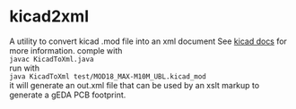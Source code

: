 # kicad2xml
A utility to convert kicad .mod file into an xml document
See [kicad docs](https://dev-docs.kicad.org/en/file-formats/sexpr-intro/index.html)
for more information.
comple with<br/>
`javac KicadToXml.java`<br/>
run with <br/>
`java KicadToXml test/MOD18_MAX-M10M_UBL.kicad_mod`<br/>
it will generate an out.xml file  that can be used by an xslt markup to
generate a gEDA PCB footprint.
 
